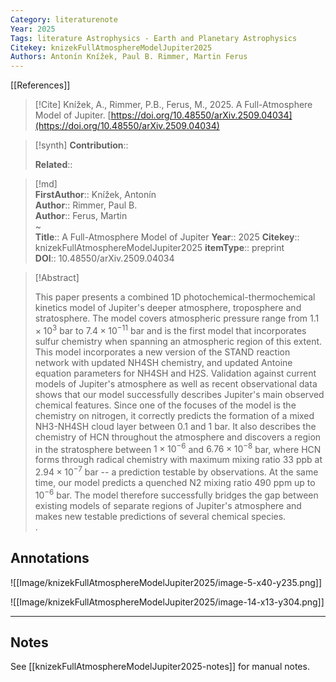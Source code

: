 ```yaml
---
Category: literaturenote
Year: 2025
Tags: literature Astrophysics - Earth and Planetary Astrophysics 
Citekey: knizekFullAtmosphereModelJupiter2025
Authors: Antonín Knížek, Paul B. Rimmer, Martin Ferus
---
```

[[References]] 

>[!Cite] 
> Knížek, A., Rimmer, P.B., Ferus, M., 2025. A Full-Atmosphere Model of Jupiter. [https://doi.org/10.48550/arXiv.2509.04034](https://doi.org/10.48550/arXiv.2509.04034) 
  
>[!synth] 
>**Contribution**::  
>  
>**Related**::  
>

  
>[!md]  
> **FirstAuthor**:: Knížek, Antonín  
> **Author**:: Rimmer, Paul B.  
> **Author**:: Ferus, Martin  
~  
> **Title**:: A Full-Atmosphere Model of Jupiter 
> **Year**:: 2025 
> **Citekey**:: knizekFullAtmosphereModelJupiter2025 
>**itemType**:: preprint  
>**DOI**:: 10.48550/arXiv.2509.04034 
  

  
> [!Abstract]  
> 
> This paper presents a combined 1D photochemical-thermochemical kinetics model of Jupiter's deeper atmosphere, troposphere and stratosphere. The model covers atmospheric pressure range from $1.1 \times 10^{3}$ bar to $7.4 \times 10^{-11}$ bar and is the first model that incorporates sulfur chemistry when spanning an atmospheric region of this extent. This model incorporates a new version of the STAND reaction network with updated NH4SH chemistry, and updated Antoine equation parameters for NH4SH and H2S. Validation against current models of Jupiter's atmosphere as well as recent observational data shows that our model successfully describes Jupiter's main observed chemical features. Since one of the focuses of the model is the chemistry on nitrogen, it correctly predicts the formation of a mixed NH3-NH4SH cloud layer between 0.1 and 1 bar. It also describes the chemistry of HCN throughout the atmosphere and discovers a region in the stratosphere between $1 \times 10^{-6}$ and $6.76 \times 10^{-8}$ bar, where HCN forms through radical chemistry with maximum mixing ratio 33 ppb at $2.94 \times 10^{-7}$ bar -- a prediction testable by observations. At the same time, our model predicts a quenched N2 mixing ratio 490 ppm up to 10$^{-6}$ bar. The model therefore successfully bridges the gap between existing models of separate regions of Jupiter's atmosphere and makes new testable predictions of several chemical species.  
>.
>


## Annotations
![[Image/knizekFullAtmosphereModelJupiter2025/image-5-x40-y235.png]] 
 
![[Image/knizekFullAtmosphereModelJupiter2025/image-14-x13-y304.png]] 
 
--- 

## Notes
See [[knizekFullAtmosphereModelJupiter2025-notes]] for manual notes.


















